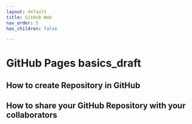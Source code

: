 ```yaml
---
layout: default
title: GitHub Web
nav_order: 5
has_children: false

---
```



# GitHub Pages basics_draft
## How to create Repository in GitHub
## How to share your GitHub Repository with your collaborators
